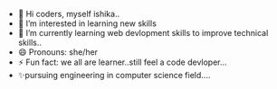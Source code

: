 - 👋 Hi coders, myself  ishika..
- 👀 I’m interested in learning new skills
- 🌱 I’m currently learning web devlopment skills to improve technical skills..
- 😄 Pronouns: she/her
- ⚡ Fun fact: we all are learner..still feel a code devloper...
- ✨pursuing engineering in computer science field....
